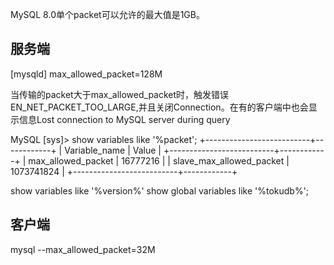 MySQL 8.0单个packet可以允许的最大值是1GB。
## 服务端
[mysqld]
max_allowed_packet=128M

当传输的packet大于max_allowed_packet时，触发错误EN_NET_PACKET_TOO_LARGE,并且关闭Connection。在有的客户端中也会显示信息Lost connection to MySQL server during query

MySQL [sys]> show variables like '%packet';
+--------------------------+------------+
| Variable_name            | Value      |
+--------------------------+------------+
| max_allowed_packet       | 16777216   |
| slave_max_allowed_packet | 1073741824 |
+--------------------------+------------+

show variables like '%version%'
show global variables like '%tokudb%';

## 客户端
mysql --max_allowed_packet=32M

